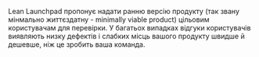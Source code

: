 Lean Launchpad пропонує надати ранню версію продукту (так звану мінмально життєздатну - minimally viable product) цільовим користувачам для перевірки. У багатьох випадках відгуки користувачів виявляють низку дефектів і слабких місць вашого продукту швидше й дешевше, ніж це зробить ваша команда.